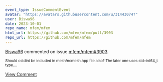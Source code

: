 ```yaml
---
event_type: IssueCommentEvent
avatar: "https://avatars.githubusercontent.com/u/31443074?"
user: Biswa96
date: 2023-10-01
repo_name: mfem/mfem
html_url: https://github.com/mfem/mfem/pull/3903
repo_url: https://github.com/mfem/mfem
---
```


<a href='https://github.com/Biswa96' target='_blank'>Biswa96</a> commented on issue <a href='https://github.com/mfem/mfem/pull/3903' target='_blank'>mfem/mfem#3903</a>.

<small>Should cstdint be included in mesh/ncmesh.hpp file also? The later one uses std::int64_t type....</small>

<a href='https://github.com/mfem/mfem/pull/3903' target='_blank'>View Comment</a>